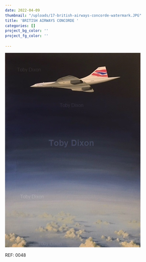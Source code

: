 ```yaml
---
date: 2022-04-09
thumbnail: "/uploads/17-british-airways-concorde-watermark.JPG"
title: 'BRITISH AIRWAYS CONCORDE '
categories: []
project_bg_color: ''
project_fg_color: ''

---
```

![](/uploads/17-british-airways-concorde-watermark.JPG)

REF: 0048